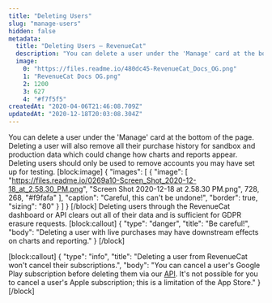 ```yaml
---
title: "Deleting Users"
slug: "manage-users"
hidden: false
metadata: 
  title: "Deleting Users – RevenueCat"
  description: "You can delete a user under the 'Manage' card at the bottom of the page. Deleting a user will also remove all their purchase history for sandbox and production data which could change how charts and reports appear."
  image: 
    0: "https://files.readme.io/480dc45-RevenueCat_Docs_OG.png"
    1: "RevenueCat Docs OG.png"
    2: 1200
    3: 627
    4: "#f7f5f5"
createdAt: "2020-04-06T21:46:08.709Z"
updatedAt: "2020-12-18T20:03:08.304Z"
---
```

You can delete a user under the 'Manage' card at the bottom of the page. Deleting a user will also remove all their purchase history for sandbox and production data which could change how charts and reports appear. Deleting users should only be used to remove accounts you may have set up for testing.
[block:image]
{
  "images": [
    {
      "image": [
        "https://files.readme.io/0269a10-Screen_Shot_2020-12-18_at_2.58.30_PM.png",
        "Screen Shot 2020-12-18 at 2.58.30 PM.png",
        728,
        268,
        "#f9fafa"
      ],
      "caption": "Careful, this can't be undone!",
      "border": true,
      "sizing": "80"
    }
  ]
}
[/block]
Deleting users through the RevenueCat dashboard or API clears out all of their data and is sufficient for GDPR erasure requests.
[block:callout]
{
  "type": "danger",
  "title": "Be careful!",
  "body": "Deleting a user with live purchases may have downstream effects on charts and reporting."
}
[/block]

[block:callout]
{
  "type": "info",
  "title": "Deleting a user from RevenueCat won't cancel their subscriptions.",
  "body": "You can cancel a user's Google Play subscription before deleting them via our [API](https://docs.revenuecat.com/reference#revoke-a-google-subscription). It's not possible for you to cancel a user's Apple subscription; this is a limitation of the App Store."
}
[/block]